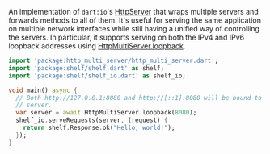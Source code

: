 An implementation of `dart:io`'s [HttpServer][] that wraps multiple servers and
forwards methods to all of them. It's useful for serving the same application on
multiple network interfaces while still having a unified way of controlling the
servers. In particular, it supports serving on both the IPv4 and IPv6 loopback
addresses using [HttpMultiServer.loopback][].

```dart
import 'package:http_multi_server/http_multi_server.dart';
import 'package:shelf/shelf.dart' as shelf;
import 'package:shelf/shelf_io.dart' as shelf_io;

void main() async {
  // Both http://127.0.0.1:8080 and http://[::1]:8080 will be bound to the same
  // server.
  var server = await HttpMultiServer.loopback(8080);
  shelf_io.serveRequests(server, (request) {
    return shelf.Response.ok("Hello, world!");
  });
}
```

[HttpServer]: https://api.dartlang.org/apidocs/channels/stable/dartdoc-viewer/dart-io.HttpServer

[HttpMultiServer.loopback]: https://api.dartlang.org/apidocs/channels/stable/dartdoc-viewer/http_multi_server/http_multi_server.HttpMultiServer#id_loopback
